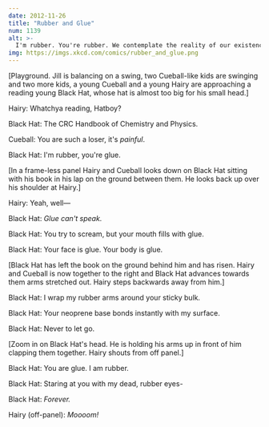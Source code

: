 ```yaml
---
date: 2012-11-26
title: "Rubber and Glue"
num: 1139
alt: >-
  I'm rubber. You're rubber. We contemplate the reality of our existence in mute, vulcanized horror.
img: https://imgs.xkcd.com/comics/rubber_and_glue.png
---
```

[Playground. Jill is balancing on a swing, two Cueball-like kids are swinging and two more kids, a young Cueball and a young Hairy are approaching a reading young Black Hat, whose hat is almost too big for his small head.]

Hairy: Whatchya reading, Hatboy?

Black Hat: The CRC Handbook of Chemistry and Physics.

Cueball: You are such a loser, it's *painful*.

Black Hat: I'm rubber, you're glue.

[In a frame-less panel Hairy and Cueball looks down on Black Hat sitting with his book in his lap on the ground between them. He looks back up over his shoulder at Hairy.]

Hairy: Yeah, well—

Black Hat: *Glue can't speak.*

Black Hat: You try to scream, but your mouth fills with glue.

Black Hat: Your face is glue. Your body is glue.

[Black Hat has left the book on the ground behind him and has risen. Hairy and Cueball is now together to the right and Black Hat advances towards them arms stretched out. Hairy steps backwards away from him.]

Black Hat: I wrap my rubber arms around your sticky bulk.

Black Hat: Your neoprene base bonds instantly with my surface.

Black Hat: Never to let go.

[Zoom in on Black Hat's head. He is holding his arms up in front of him clapping them together. Hairy shouts from off panel.]

Black Hat: You are glue. I am rubber.

Black Hat: Staring at you with my dead, rubber eyes-

Black Hat: *Forever.*

Hairy (off-panel): *Moooom!*